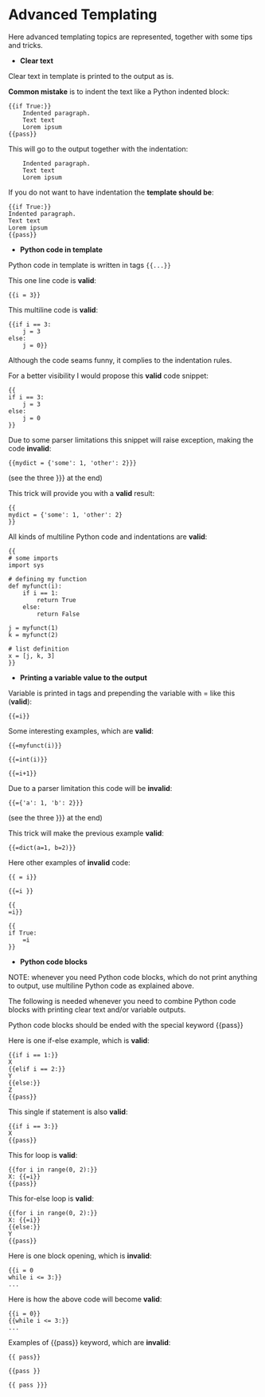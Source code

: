 # Advanced Templating

Here advanced templating topics are represented, together with some tips and tricks.

* **Clear text**

Clear text in template is printed to the output as is.

**Common mistake** is to indent the text like a Python indented block:

```
{{if True:}}
    Indented paragraph.
    Text text
    Lorem ipsum
{{pass}}
```

This will go to the output together with the indentation:

```
    Indented paragraph.
    Text text
    Lorem ipsum
```

If you do not want to have indentation the **template should be**:
```
{{if True:}}
Indented paragraph.
Text text
Lorem ipsum
{{pass}}
```

* **Python code in template**

Python code in template is written in tags ```{{...}}```

This one line code is **valid**:

```{{i = 3}}```

This multiline code is **valid**:

```
{{if i == 3:
    j = 3
else:
    j = 0}}
```

Although the code seams funny, it complies to the indentation rules.

For a better visibility I would propose this **valid** code snippet:

```
{{
if i == 3:
    j = 3
else:
    j = 0
}}
```

Due to some parser limitations this snippet will raise exception, making the code **invalid**:

```{{mydict = {'some': 1, 'other': 2}}}```

(see the three }}} at the end)

This trick will provide you with a **valid** result:

```
{{
mydict = {'some': 1, 'other': 2}
}}
```

All kinds of multiline Python code and indentations are **valid**:

```
{{
# some imports
import sys

# defining my function
def myfunct(i):
    if i == 1:
        return True
    else:
        return False

j = myfunct(1)
k = myfunct(2)

# list definition
x = [j, k, 3]
}}
```

* **Printing a variable value to the output**

Variable is printed in tags and prepending the variable with = like this (**valid**):

```{{=i}}```

Some interesting examples, which are **valid**:

```{{=myfunct(i)}}```

```{{=int(i)}}```

```{{=i+1}}```

Due to a parser limitation this code will be **invalid**:

```{{={'a': 1, 'b': 2}}}```

(see the three }}} at the end)

This trick will make the previous example **valid**:

```{{=dict(a=1, b=2)}}```

Here other examples of **invalid** code:

```{{ = i}}```

```{{=i }}```

```
{{
=i}}
```

```
{{
if True:
    =i
}}
```

* **Python code blocks**

NOTE: whenever you need Python code blocks, which do not print anything to output, use multiline Python code as explained above.

The following is needed whenever you need to combine Python code blocks with printing clear text and/or variable outputs.

Python code blocks should be ended with the special keyword {{pass}}

Here is one if-else example, which is **valid**:

```
{{if i == 1:}}
X
{{elif i == 2:}}
Y
{{else:}}
Z
{{pass}}
```

This single if statement is also **valid**:

```
{{if i == 3:}}
X
{{pass}}
```

This for loop is **valid**:

```
{{for i in range(0, 2):}}
X: {{=i}}
{{pass}}
```

This for-else loop is **valid**:

```
{{for i in range(0, 2):}}
X: {{=i}}
{{else:}}
Y
{{pass}}
```

Here is one block opening, which is **invalid**:

```
{{i = 0
while i <= 3:}}
...
```

Here is how the above code will become **valid**:

```
{{i = 0}}
{{while i <= 3:}}
...
```

Examples of {{pass}} keyword, which are **invalid**:

```{{ pass}}```

```{{pass }}```

```{{ pass }}}```
